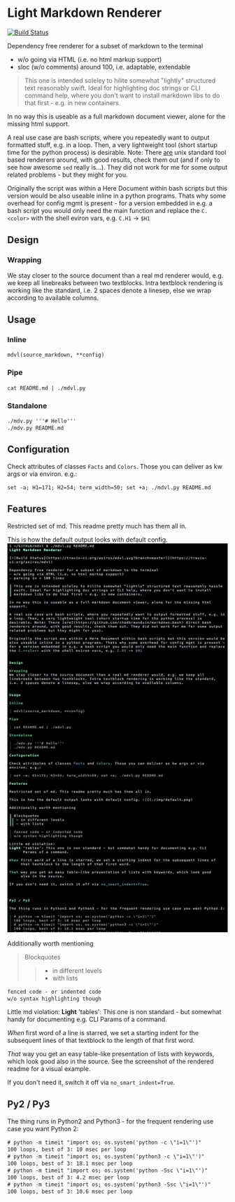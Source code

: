 # Light Markdown Renderer

[![Build Status](https://travis-ci.org/axiros/mdvl.svg?branch=master)](https://travis-ci.org/axiros/mdvl)

Dependency free renderer for a subset of markdown to the terminal
- w/o going via HTML (i.e. no html markup support)
- sloc (w/o comments) around 100, i.e. adaptable, extendable

> This one is intended soleley to hilite somewhat "lightly" structured text
reasonably swift. Ideal for highlighting doc strings or CLI command help, where you
don't want to install markdown libs to do that first - e.g. in new containers.

In no way this is useable as a full markdown document viewer, alone for the
missing html support.

A real use case are bash scripts, where you repeatedly want to output formatted stuff, e.g. in a loop.
Then, a very lightweight tool (short startup time for the python process)
is desirable.
Note: There [are](https://github.com/chadbraunduin/markdown.bash)
 unix standard tool based renderers around, with good results, check them out
 (and if only to see how awesome `sed` really is...).
They did not work for me for some output related problems - but they might for you.

Originally the script was within a Here Document within bash scripts but this
version would be also useable inline in a python programs. Thats why some
overhead for config mgmt is present - for a version embedded in e.g. a bash
script you would only need the main function and replace the `C.<color>` with
the shell eviron vars, e.g. `C.H1` -> `$H1`



## Design

### Wrapping
We stay closer to the source document than a real md renderer would, e.g. we
keep all linebreaks between two textblocks.
Intra textblock rendering is working like the standard, i.e. 2 spaces denote a linesep, else we wrap according to available columns.


## Usage

### Inline

    mdvl(source_markdown, **config)

### Pipe

    cat README.md | ./mdvl.py

### Standalone

```
./mdv.py '''# Hello'''
./mdv.py README.md
```

## Configuration

Check attributes of classes `Facts` and `Colors`. Those you can deliver as kw
args or via environ. e.g.:

```
set -a; H1=171; H2=54; term_width=50; set +a; ./mdvl.py README.md
```

## Features

Restricted set of md. This readme pretty much has them all in.

This is how the default output looks with default config.
![](./img/default.png)

Additionally worth mentioning

> Blockquotes
>> - in different levels
>> - with lists

    fenced code - or indented code
    w/o syntax highlighting though

Little md violation:
**Light** 'tables': This one is non standard - but somewhat handy for documenting e.g.
CLI Params of a command.

*When* first word of a line is starred, we set a starting indent for the
subsequent lines of that textblock to the length of that first word.

*That* way you get an easy table-like presentation of lists with keywords,
which look good also in the source. See the screenshot of the rendered readme for a visual example.

If you don't need it, switch it off via `no_smart_indent=True`.



## Py2 / Py3

The thing runs in Python2 and Python3 - for the frequent rendering use case you
want Python 2:

```
# python -m timeit "import os; os.system('python -c \"i=1\"')"
100 loops, best of 3: 10 msec per loop
# python -m timeit "import os; os.system('python3 -c \"i=1\"')"
100 loops, best of 3: 18.1 msec per loop
# python -m timeit "import os; os.system('python -Ssc \"i=1\"')"
100 loops, best of 3: 4.2 msec per loop
# python -m timeit "import os; os.system('python3 -Ssc \"i=1\"')"
100 loops, best of 3: 10.6 msec per loop
```


